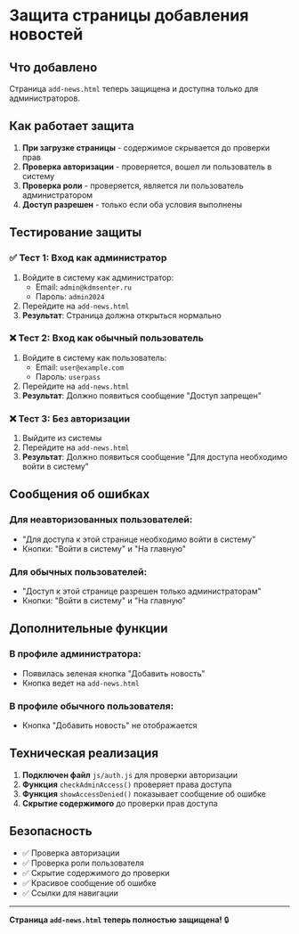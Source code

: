 # Защита страницы добавления новостей

## Что добавлено

Страница `add-news.html` теперь защищена и доступна только для администраторов.

## Как работает защита

1. **При загрузке страницы** - содержимое скрывается до проверки прав
2. **Проверка авторизации** - проверяется, вошел ли пользователь в систему
3. **Проверка роли** - проверяется, является ли пользователь администратором
4. **Доступ разрешен** - только если оба условия выполнены

## Тестирование защиты

### ✅ Тест 1: Вход как администратор
1. Войдите в систему как администратор:
   - Email: `admin@kdmsenter.ru`
   - Пароль: `admin2024`
2. Перейдите на `add-news.html`
3. **Результат**: Страница должна открыться нормально

### ❌ Тест 2: Вход как обычный пользователь
1. Войдите в систему как пользователь:
   - Email: `user@example.com`
   - Пароль: `userpass`
2. Перейдите на `add-news.html`
3. **Результат**: Должно появиться сообщение "Доступ запрещен"

### ❌ Тест 3: Без авторизации
1. Выйдите из системы
2. Перейдите на `add-news.html`
3. **Результат**: Должно появиться сообщение "Для доступа необходимо войти в систему"

## Сообщения об ошибках

### Для неавторизованных пользователей:
- "Для доступа к этой странице необходимо войти в систему"
- Кнопки: "Войти в систему" и "На главную"

### Для обычных пользователей:
- "Доступ к этой странице разрешен только администраторам"
- Кнопки: "Войти в систему" и "На главную"

## Дополнительные функции

### В профиле администратора:
- Появилась зеленая кнопка "Добавить новость"
- Кнопка ведет на `add-news.html`

### В профиле обычного пользователя:
- Кнопка "Добавить новость" не отображается

## Техническая реализация

1. **Подключен файл** `js/auth.js` для проверки авторизации
2. **Функция** `checkAdminAccess()` проверяет права доступа
3. **Функция** `showAccessDenied()` показывает сообщение об ошибке
4. **Скрытие содержимого** до проверки прав доступа

## Безопасность

- ✅ Проверка авторизации
- ✅ Проверка роли пользователя
- ✅ Скрытие содержимого до проверки
- ✅ Красивое сообщение об ошибке
- ✅ Ссылки для навигации

---

**Страница `add-news.html` теперь полностью защищена!** 🔒
